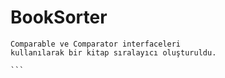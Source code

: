 # BookSorter

````
Comparable ve Comparator interfaceleri
kullanılarak bir kitap sıralayıcı oluşturuldu.

```
